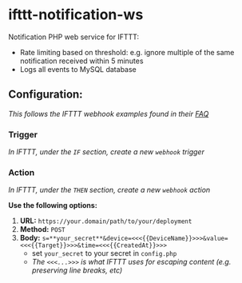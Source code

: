 # ifttt-notification-ws
Notification PHP web service for IFTTT:

 - Rate limiting based on threshold: e.g. ignore multiple of the same notification received within 5 minutes
 - Logs all events to MySQL database


## Configuration:

*This follows the IFTTT webhook examples found in their [FAQ](https://help.ifttt.com/hc/en-us/articles/115010230347-Webhooks-service-FAQ)*

### Trigger
*In IFTTT, under the `IF` section, create a new `webhook` trigger*


### Action
*In IFTTT, under the `THEN` section, create a new `webhook` action*

**Use the following options:**
1. **URL:** `https://your.domain/path/to/your/deployment`
2. **Method:** `POST`
3. **Body:** `s=**your_secret**&device=<<<{{DeviceName}}>>>&value=<<<{{Target}}>>>&time=<<<{{CreatedAt}}>>>`
   - set `your_secret` to your secret in `config.php`
   - *The `<<<...>>>` is what IFTTT uses for escaping content (e.g. preserving line breaks, etc)*
